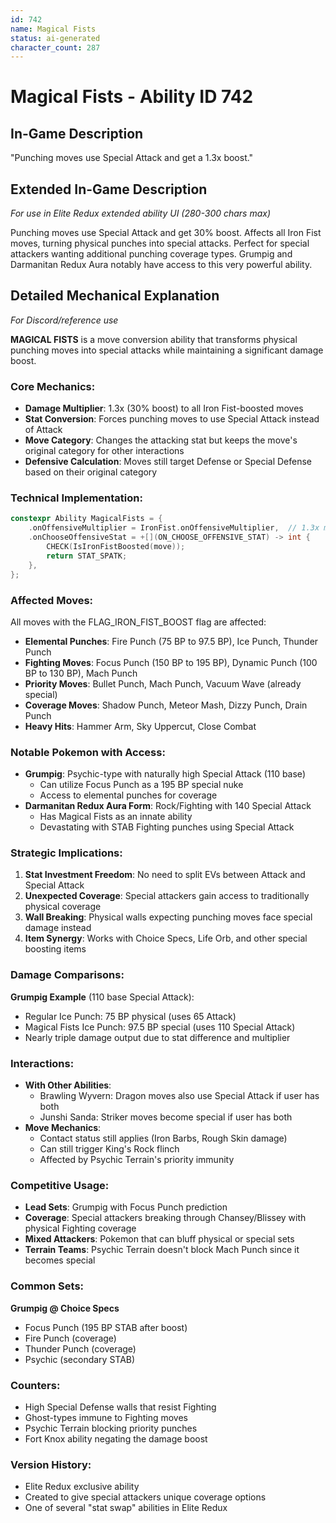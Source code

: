 ```yaml
---
id: 742
name: Magical Fists
status: ai-generated
character_count: 287
---
```


# Magical Fists - Ability ID 742

## In-Game Description
"Punching moves use Special Attack and get a 1.3x boost."

## Extended In-Game Description
*For use in Elite Redux extended ability UI (280-300 chars max)*

Punching moves use Special Attack and get 30% boost. Affects all Iron Fist moves, turning physical punches into special attacks. Perfect for special attackers wanting additional punching coverage types. Grumpig and Darmanitan Redux Aura notably have access to this very powerful ability.

## Detailed Mechanical Explanation
*For Discord/reference use*

**MAGICAL FISTS** is a move conversion ability that transforms physical punching moves into special attacks while maintaining a significant damage boost.

### Core Mechanics:
- **Damage Multiplier**: 1.3x (30% boost) to all Iron Fist-boosted moves
- **Stat Conversion**: Forces punching moves to use Special Attack instead of Attack
- **Move Category**: Changes the attacking stat but keeps the move's original category for other interactions
- **Defensive Calculation**: Moves still target Defense or Special Defense based on their original category

### Technical Implementation:
```c
constexpr Ability MagicalFists = {
    .onOffensiveMultiplier = IronFist.onOffensiveMultiplier,  // 1.3x multiplier
    .onChooseOffensiveStat = +[](ON_CHOOSE_OFFENSIVE_STAT) -> int {
        CHECK(IsIronFistBoosted(move));
        return STAT_SPATK;
    },
};
```

### Affected Moves:
All moves with the FLAG_IRON_FIST_BOOST flag are affected:
- **Elemental Punches**: Fire Punch (75 BP to 97.5 BP), Ice Punch, Thunder Punch
- **Fighting Moves**: Focus Punch (150 BP to 195 BP), Dynamic Punch (100 BP to 130 BP), Mach Punch
- **Priority Moves**: Bullet Punch, Mach Punch, Vacuum Wave (already special)
- **Coverage Moves**: Shadow Punch, Meteor Mash, Dizzy Punch, Drain Punch
- **Heavy Hits**: Hammer Arm, Sky Uppercut, Close Combat

### Notable Pokemon with Access:
- **Grumpig**: Psychic-type with naturally high Special Attack (110 base)
  - Can utilize Focus Punch as a 195 BP special nuke
  - Access to elemental punches for coverage
- **Darmanitan Redux Aura Form**: Rock/Fighting with 140 Special Attack
  - Has Magical Fists as an innate ability
  - Devastating with STAB Fighting punches using Special Attack

### Strategic Implications:
1. **Stat Investment Freedom**: No need to split EVs between Attack and Special Attack
2. **Unexpected Coverage**: Special attackers gain access to traditionally physical coverage
3. **Wall Breaking**: Physical walls expecting punching moves face special damage instead
4. **Item Synergy**: Works with Choice Specs, Life Orb, and other special boosting items

### Damage Comparisons:
**Grumpig Example** (110 base Special Attack):
- Regular Ice Punch: 75 BP physical (uses 65 Attack)
- Magical Fists Ice Punch: 97.5 BP special (uses 110 Special Attack)
- Nearly triple damage output due to stat difference and multiplier

### Interactions:
- **With Other Abilities**: 
  - Brawling Wyvern: Dragon moves also use Special Attack if user has both
  - Junshi Sanda: Striker moves become special if user has both
- **Move Mechanics**: 
  - Contact status still applies (Iron Barbs, Rough Skin damage)
  - Can still trigger King's Rock flinch
  - Affected by Psychic Terrain's priority immunity

### Competitive Usage:
- **Lead Sets**: Grumpig with Focus Punch prediction
- **Coverage**: Special attackers breaking through Chansey/Blissey with physical Fighting coverage
- **Mixed Attackers**: Pokemon that can bluff physical or special sets
- **Terrain Teams**: Psychic Terrain doesn't block Mach Punch since it becomes special

### Common Sets:
**Grumpig @ Choice Specs**
- Focus Punch (195 BP STAB after boost)
- Fire Punch (coverage)
- Thunder Punch (coverage)
- Psychic (secondary STAB)

### Counters:
- High Special Defense walls that resist Fighting
- Ghost-types immune to Fighting moves
- Psychic Terrain blocking priority punches
- Fort Knox ability negating the damage boost

### Version History:
- Elite Redux exclusive ability
- Created to give special attackers unique coverage options
- One of several "stat swap" abilities in Elite Redux